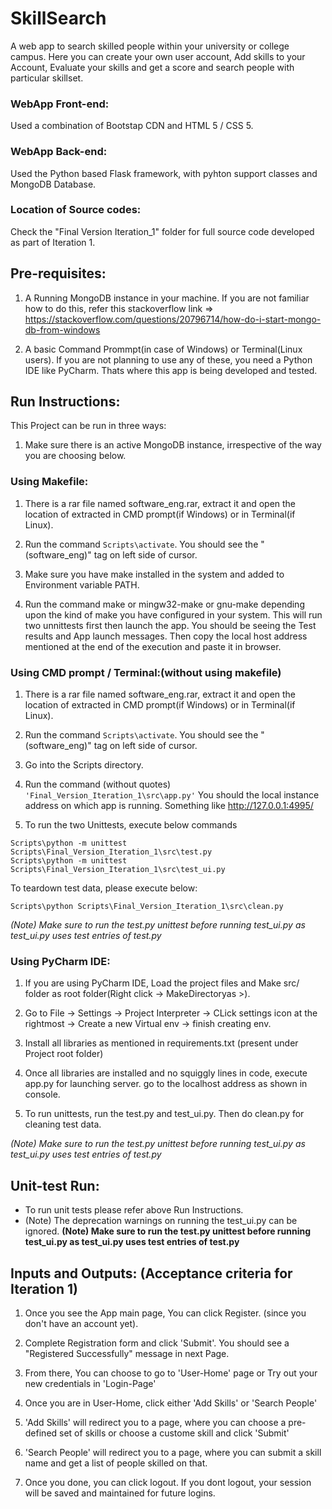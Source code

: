 # SkillSearch
A web app to search skilled people within your university or college campus. Here you can create your own user account, Add skills to your Account, Evaluate your skills and get a score and search people with particular skillset.   

### WebApp Front-end: 
Used a combination of Bootstap CDN and HTML 5 / CSS 5.

### WebApp Back-end: 
Used the Python based Flask framework, with pyhton support classes and MongoDB Database. 

### Location of Source codes: 
Check the "Final Version Iteration_1" folder for full source code developed as part of Iteration 1.


## Pre-requisites: 
1. A Running MongoDB instance in your machine.
If you are not familiar how to do this, refer this stackoverflow link => https://stackoverflow.com/questions/20796714/how-do-i-start-mongo-db-from-windows

2. A basic Command Prommpt(in case of Windows) or Terminal(Linux users). If you are not planning to use any of these, you need a Python IDE like PyCharm. Thats where this app is being developed and tested. 


## Run Instructions:
This Project can be run in three ways:
1. Make sure there is an active MongoDB instance, irrespective of the way you are choosing below.

### Using Makefile:
1. There is a rar file named software_eng.rar, extract it and open the location of extracted in CMD prompt(if Windows) or in Terminal(if Linux).

2. Run the command `Scripts\activate`. You should see the "(software_eng)" tag on left side of cursor. 

3. Make sure you have make installed in the system and added to Environment variable PATH. 

4. Run the command make or mingw32-make or gnu-make depending upon the kind of make you have configured in your system. This will run two unnittests first then launch the app. You should be seeing the Test results and App launch messages. 
Then copy the local host address mentioned at the end of the execution and paste it in browser. 

### Using CMD prompt / Terminal:(without using makefile)
1. There is a rar file named software_eng.rar, extract it and open the location of extracted in CMD prompt(if Windows) or in Terminal(if Linux).

2. Run the command `Scripts\activate`. You should see the "(software_eng)" tag on left side of cursor. 

3. Go into the Scripts directory.

4. Run the command (without quotes) `'Final_Version_Iteration_1\src\app.py'` 
You should the local instance address on which app is running. Something like http://127.0.0.1:4995/

5. To run the two Unittests, execute below commands 
```
Scripts\python -m unittest Scripts\Final_Version_Iteration_1\src\test.py
Scripts\python -m unittest Scripts\Final_Version_Iteration_1\src\test_ui.py
```
To teardown test data, please execute below:
```
Scripts\python Scripts\Final_Version_Iteration_1\src\clean.py
```
_(Note) Make sure to run the test.py unittest before running test_ui.py as test_ui.py uses test entries of test.py_

### Using PyCharm IDE:
1. If you are using PyCharm IDE, Load the project files and Make src/ folder as root folder(Right click -> MakeDirectoryas >).

2. Go to File -> Settings -> Project  Interpreter -> CLick settings icon at the rightmost -> Create a new Virtual env -> finish creating env. 

3. Install all libraries as mentioned in requirements.txt (present under Project root folder)

4. Once all libraries are installed and no squiggly lines in code, execute app.py for launching server. go to the localhost address as shown in console.

5. To run unittests, run the test.py and test_ui.py. Then do clean.py for cleaning test data.

_(Note) Make sure to run the test.py unittest before running test_ui.py as test_ui.py uses test entries of test.py_



## Unit-test Run:
* To run unit tests please refer above Run Instructions. 
* (Note) The deprecation warnings on running the test_ui.py can be ignored.
__(Note) Make sure to run the test.py unittest before running test_ui.py as test_ui.py uses test entries of test.py__



## Inputs and Outputs: (Acceptance criteria for Iteration 1)
1. Once you see the App main page, You can click Register. (since you don't have an account yet).

2. Complete Registration form and click 'Submit'. You should see a "Registered Successfully" message in next Page.  

3. From there, You can choose to go to 'User-Home' page or Try out your new credentials in 'Login-Page'

4. Once you are in User-Home, click either 'Add Skills' or 'Search People'

5. 'Add Skills' will redirect you to a page, where you can choose a pre-defined set of skills or choose a custome skill and click 'Submit'

6. 'Search People' will redirect you to a page, where you can submit a skill name and get a list of people skilled on that. 

7. Once you done, you can click logout. If you dont logout, your session will be saved and maintained for future logins. 
